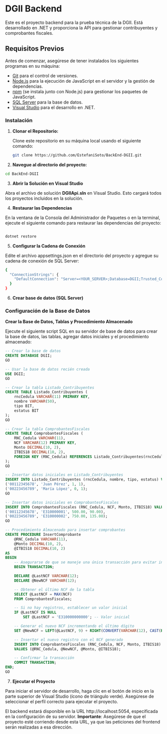 # DGII Backend

Este es el proyecto backend para la prueba técnica de la DGII. Está desarrollado en .NET y proporciona la API para gestionar contribuyentes y comprobantes fiscales.

## Requisitos Previos

Antes de comenzar, asegúrese de tener instalados los siguientes programas en su máquina:

- [Git](https://git-scm.com/) para el control de versiones.
- [Node.js](https://nodejs.org/) para la ejecución de JavaScript en el servidor y la gestión de dependencias.
- [npm](https://www.npmjs.com/) (se instala junto con Node.js) para gestionar los paquetes de JavaScript.
- [SQL Server](https://www.microsoft.com/sql-server) para la base de datos.
- [Visual Studio](https://visualstudio.microsoft.com/) para el desarrollo en .NET.

### Instalación

1. **Clonar el Repositorio:**

   Clone este repositorio en su máquina local usando el siguiente comando:

   ```bash
   git clone https://github.com/EstefaniSoto/BackEnd-DGII.git
2. **Navegue al directorio del proyecto:**
 ```bash
 cd BackEnd-DGII
```
3. **Abrir la Solución en Visual Studio**
   
Abra el archivo de solución **DGIIApi.sln** en Visual Studio. Esto cargará todos los proyectos incluidos en la solución.

4. **Restaurar las Dependencias**

En la ventana de la Consola del Administrador de Paquetes o en la terminal, ejecute el siguiente comando para restaurar las dependencias del proyecto:

```bash

dotnet restore
```
5. **Configurar la Cadena de Conexión**

Edite el archivo appsettings.json en el directorio del proyecto y agregue su cadena de conexión de SQL Server:
```bash
{
  "ConnectionStrings": {
    "DefaultConnection": "Server=<YOUR_SERVER>;Database=DGII;Trusted_Connection=True;TrustServerCertificate=true;"
  }
}
```
6. **Crear base de datos (SQL Server)**
### Configuración de la Base de Datos

 **Crear la Base de Datos, Tablas y Procedimiento Almacenado**

   Ejecute el siguiente script SQL en su servidor de base de datos para crear la base de datos, las tablas, agregar datos iniciales y el procedimiento almacenado:

   ```sql
   -- Crear la base de datos
   CREATE DATABASE DGII;
   GO

   -- Usar la base de datos recién creada
   USE DGII;
   GO

   -- Crear la tabla Listado_Contribuyentes
   CREATE TABLE Listado_Contribuyentes (
       rncCedula VARCHAR(11) PRIMARY KEY,
       nombre VARCHAR(50),
       tipo BIT,
       estatus BIT
   );
   GO

   -- Crear la tabla ComprobantesFiscales
   CREATE TABLE ComprobantesFiscales (
       RNC_Cedula VARCHAR(11),
       NCF VARCHAR(12) PRIMARY KEY,
       Monto DECIMAL(10, 2),
       ITBIS18 DECIMAL(10, 2),
       FOREIGN KEY (RNC_Cedula) REFERENCES Listado_Contribuyentes(rncCedula)
   );
   GO

   -- Insertar datos iniciales en Listado_Contribuyentes
   INSERT INTO Listado_Contribuyentes (rncCedula, nombre, tipo, estatus) VALUES
   ('00112345678', 'Juan Pérez', 1, 1),
   ('00223456789', 'María López', 0, 1);
   GO

   -- Insertar datos iniciales en ComprobantesFiscales
   INSERT INTO ComprobantesFiscales (RNC_Cedula, NCF, Monto, ITBIS18) VALUES
   ('00112345678', 'E310000001', 500.00, 90.00),
   ('00223456789', 'E310000002', 750.00, 135.00);
   GO

   -- Procedimiento Almacenado para insertar comprobantes
   CREATE PROCEDURE InsertComprobante
       @RNC_Cedula VARCHAR(11),
       @Monto DECIMAL(10, 2),
       @ITBIS18 DECIMAL(10, 2)
   AS
   BEGIN
       -- Asegurarse de que se maneje una única transacción para evitar inserciones múltiples
       BEGIN TRANSACTION;

       DECLARE @LastNCF VARCHAR(12);
       DECLARE @NewNCF VARCHAR(12);

       -- Obtener el último NCF de la tabla
       SELECT @LastNCF = MAX(NCF)
       FROM ComprobantesFiscales;

       -- Si no hay registros, establecer un valor inicial
       IF @LastNCF IS NULL
           SET @LastNCF = 'E310000000000'; -- Valor inicial

       -- Generar el nuevo NCF incrementando el último dígito
       SET @NewNCF = LEFT(@LastNCF, 9) + RIGHT(CONVERT(VARCHAR(12), CAST(RIGHT(@LastNCF, 3) AS INT) + 1), 3);

       -- Insertar el nuevo registro con el NCF generado
       INSERT INTO ComprobantesFiscales (RNC_Cedula, NCF, Monto, ITBIS18)
       VALUES (@RNC_Cedula, @NewNCF, @Monto, @ITBIS18);

       -- Confirmar la transacción
       COMMIT TRANSACTION;
   END;
   GO
```
7. **Ejecutar el Proyecto**

Para iniciar el servidor de desarrollo, haga clic en el botón de inicio en la parte superior de Visual Studio (ícono de triángulo verde). Asegúrese de seleccionar el perfil correcto para ejecutar el proyecto.

El backend estará disponible en la URL http://localhost:5054, especificada en la configuración de su servidor. **Importante**: Asegúrese de que el proyecto esté corriendo desde esta URL, ya que las peticiones del frontend serán realizadas a esa dirección.

